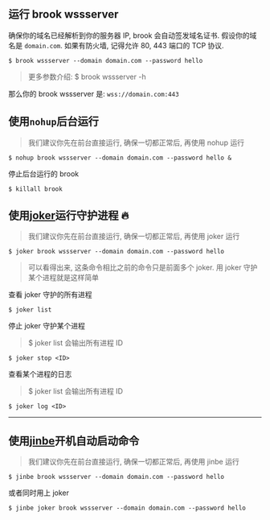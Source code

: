 ## 运行 brook wssserver

确保你的域名已经解析到你的服务器 IP, brook 会自动签发域名证书. 假设你的域名是 `domain.com`. 如果有防火墙, 记得允许 80, 443 端口的 TCP 协议.

```
$ brook wssserver --domain domain.com --password hello
```

> 更多参数介绍: \$ brook wssserver -h

那么你的 brook wssserver 是: `wss://domain.com:443`

## 使用`nohup`后台运行

> 我们建议你先在前台直接运行, 确保一切都正常后, 再使用 nohup 运行

```
$ nohup brook wssserver --domain domain.com --password hello &
```

停止后台运行的 brook

```
$ killall brook
```

## 使用[joker](https://github.com/txthinking/joker)运行守护进程 🔥

> 我们建议你先在前台直接运行, 确保一切都正常后, 再使用 joker 运行

```
$ joker brook wssserver --domain domain.com --password hello
```

> 可以看得出来, 这条命令相比之前的命令只是前面多个 joker. 用 joker 守护某个进程就是这样简单

查看 joker 守护的所有进程

```
$ joker list
```

停止 joker 守护某个进程

> \$ joker list 会输出所有进程 ID

```
$ joker stop <ID>
```

查看某个进程的日志

> \$ joker list 会输出所有进程 ID

```
$ joker log <ID>
```

---

## 使用[jinbe](https://github.com/txthinking/jinbe)开机自动启动命令

> 我们建议你先在前台直接运行, 确保一切都正常后, 再使用 jinbe 运行

```
$ jinbe brook wssserver --domain domain.com --password hello
```

或者同时用上 joker

```
$ jinbe joker brook wssserver --domain domain.com --password hello
```
